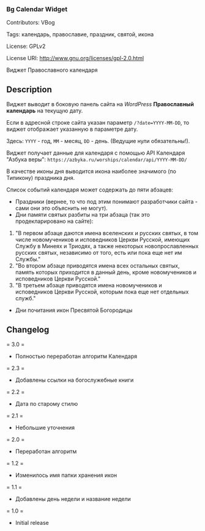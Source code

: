 ### Bg Calendar Widget  ###

Contributors: VBog

Tags: календарь, православие, праздник, святой, икона

License: GPLv2

License URI: http://www.gnu.org/licenses/gpl-2.0.html

Виджет Православного календаря


## Description ##

Виджет выводит в боковую панель сайта на *WordPress* **Православный календарь** на текущую дату. 

Если в адресной строке сайта указан параметр `/?date=YYYY-MM-DD`, то виджет отображает указанную в параметре дату.

Здесь: `YYYY` - год, `MM` - месяц, `DD` - день. (Ведущие нули обязательны!).

Виджет получает данные для календаря с помощью API Календаря "Азбука веры": `https://azbyka.ru/worships/calendar/api/YYYY-MM-DD/`
		
В качестве иконы дня выводится икона наиболее значимого (по Типикону) праздника дня.

Список событий календаря может содержать до пяти абзацев:

* Праздники (вернее, то что под этим понимают разработчики сайта - сами они это объяснить не могут).
* Дни памяти святых разбиты на три абзаца (так это продекларировано на сайте):

1. "В первом абзаце даются имена вселенских и русских святых, в том числе новомучеников и исповедников Церкви Русской, имеющих Службу в Минеях и Триодях, а также некоторых новопрославленных русских святых, независимо от того, есть или пока еще нет им Службы."
2. "Во втором абзаце приводятся имена всех остальных святых, память которых приходится в данный день, кроме новомучеников и исповедников Церкви Русской."
3. "В третьем абзаце приводятся имена новомучеников и исповедников Церкви Русской, которым пока еще нет отдельных служб."

* Дни почитания икон Пресвятой Богородицы


## Changelog ##

= 3.0 = 
* Полностью переработан алгоритм Календаря

= 2.3 =
* Добавлены ссылки на богослужебные книги

= 2.2 =
* Дата по старому стилю

= 2.1 =
* Небольшие уточнения

= 2.0 =
* Переработан алгоритм

= 1.2 =
* Изменилось имя папки хранения икон

= 1.1 =
* Добавлены день недели и название недели

= 1.0 =
* Initial release